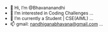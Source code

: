 - 👋 Hi, I’m @Bhavananandhi
- 👀 I’m interested in Coding Challenges ...
- 🌱 I’m currently a Student | CSE(AIML)  ...
- 📫 gmail: nandhiganabhavana@gmail.com ...


<!---
Bhavananandhi/Bhavananandhi is a ✨ special ✨ repository because its `README.md` (this file) appears on your GitHub profile.
You can click the Preview link to take a look at your changes.
--->
